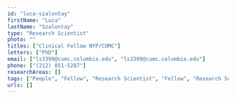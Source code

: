 ```yaml
---
id: "luca-szalontay"
firstName: "Luca"
lastName: "Szalontay"
type: "Research Scientist"
photo: ""
titles: ["Clinical Fellow NYP/CUMC"]
letters: ["PhD"]
email: ["ls3399@cumc.columbia.edu", "ls3399@cumc.columbia.edu"]
phone: ["(212) 851-5287"]
researchAreas: []
tags: ["People", "Fellow", "Research Scientist", "Fellow", "Research Scientist"]
urls: []
---
```

